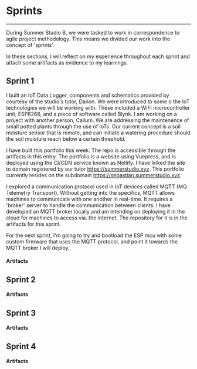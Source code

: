 # Sprints
---
During Summer Studio B, we were tasked to work in correspondence to agile project methodology. This means we divided our work into the concept of 'sprints'.

In these sections, I will reflect on my experience throughout each sprint and attach some artifacts as evidence to my learnings.

## Sprint 1
I built an IoT Data Logger, components and schematics provided by courtesy of the studio's tutor, Danon. We were introduced to some o the IoT technologies we will be working with. These included a WiFi microcontroller unit, ESP8266, and a piece of software called Blynk. I am working on a project with another person, Callum. We are addressing the maintenence of small potted plants through the use of IoTs. Our current concept is a soil moisture sensor that is remote, and can initiate a watering procedure should the soil moisture reach below a certain threshold.

I have built this portfolio this week. The repo is accessible through the artifacts in this entry. The portfolio is a website using Vuepress, and is deployed using the CI/CDN service known as Netlify. I have linked the site to domain registered by our tutor https://summerstudio.xyz. This portfolio currently resides on the subdomain https://sebastian.summerstudio.xyz.

I explored a communication protocol used in IoT devices called MQTT (MQ Telemetry Transport). Without getting into the specifics, MQTT allows machines to communicate with one another in real-time. It requires a 'broker' server to handle the communication between clients. I have developed an MQTT broker locally and am intending on deploying it in the cloud for machines to access via. the internet. The repository for it is in the artifacts for this sprint.

For the next sprint, I'm going to try and bootload the ESP mcu with some custom firmware that uses the MQTT protocol, and point it towards the MQTT broker I will deploy.

#### Artifacts

## Sprint 2

#### Artifacts

## Sprint 3

#### Artifacts

## Sprint 4

#### Artifacts